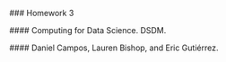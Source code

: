 \### Homework 3

\#### Computing for Data Science. DSDM.

\#### Daniel Campos, Lauren Bishop, and Eric Gutiérrez.

